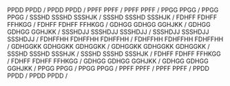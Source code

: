 PPDD
PPDD
/
PPDD
PPDD
/
PPFF
PPFF
/
PPFF
PPFF
/
PPGG
PPGG
/
PPGG
PPGG
/
SSSHD
SSSHD
SSSHJK
/
SSSHD
SSSHD
SSSHJK
/
FDHFF
FDHFF
FFHKGG
/
FDHFF
FDHFF
FFHKGG
/
GDHGG
GDHGG
GGHJKK
/
GDHGG
GDHGG
GGHJKK
/
SSSHDJJ
SSSHDJJ
SSSHDJJ
/
SSSHDJJ
SSSHDJJ
SSSHDJJ
/
FDHFFHH
FDHFFHH
FDHFFHH
/
FDHFFHH
FDHFFHH
FDHFFHH
/
GDHGGKK
GDHGGKK
GDHGGKK
/
GDHGGKK
GDHGGKK
GDHGGKK
/
SSSHD
SSSHD
SSSHJK
/
SSSHD
SSSHD
SSSHJK
/
FDHFF
FDHFF
FFHKGG
/
FDHFF
FDHFF
FFHKGG
/
GDHGG
GDHGG
GGHJKK
/
GDHGG
GDHGG
GGHJKK
/
PPGG
PPGG
/
PPGG
PPGG
/
PPFF
PPFF
/
PPFF
PPFF
/
PPDD
PPDD
/
PPDD
PPDD
/